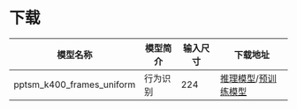 # 下载

|模型名称 | 模型简介 | 输入尺寸 | 下载地址 |
|---|---|---|---|
|pptsm_k400_frames_uniform | 行为识别  | 224 | [推理模型](https://videotag.bj.bcebos.com/PaddleVideo/InferenceModel/ppTSM_infer.tar)/[预训练模型](https://videotag.bj.bcebos.com/PaddleVideo-release2.1/PPTSM/ppTSM_k400_uniform_distill.pdparams) |
